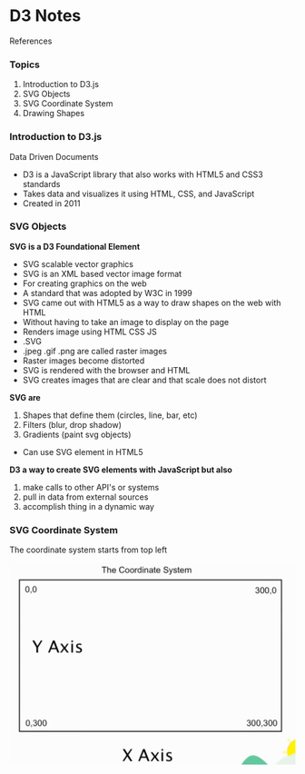# D3 Notes

References

### Topics

1. Introduction to D3.js
2. SVG Objects
3. SVG Coordinate System
4. Drawing Shapes


### Introduction to D3.js

Data Driven Documents
* D3 is a JavaScript library that also works with HTML5 and CSS3 standards
* Takes data and visualizes it using HTML, CSS, and JavaScript
* Created in 2011

### SVG Objects

**SVG is a D3 Foundational Element**
* SVG scalable vector graphics
* SVG is an XML based vector image format
* For creating graphics on the web
* A standard that was adopted by W3C in 1999
* SVG came out with HTML5 as a way to draw shapes on the web with HTML
* Without having to take an image to display on the page
* Renders image using HTML CSS JS
* .SVG
* .jpeg .gif .png are called raster images
* Raster images become distorted
* SVG is rendered with the browser and HTML
* SVG creates images that are clear and that scale does not distort

**SVG are** 
1. Shapes that define them (circles, line, bar, etc)
2. Filters (blur, drop shadow)
3. Gradients (paint svg objects)

* Can use SVG element in HTML5

**D3 a way to create SVG elements with JavaScript but also**
1. make calls to other API's or systems
2. pull in data from external sources
3. accomplish thing in a dynamic way

### SVG Coordinate System

The coordinate system starts from top left

![](assets/d3-coordinate-system.png)